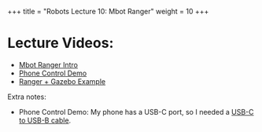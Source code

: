 +++
title = "Robots Lecture 10: Mbot Ranger"
weight = 10 
+++

# Lecture Videos:

 - [Mbot Ranger Intro](https://youtu.be/Y4GI5yOON-Q)
 - [Phone Control Demo](https://youtu.be/NwraVNzRYjo)
 - [Ranger + Gazebo Example](https://youtu.be/Z6b0frno3s0)

Extra notes:

 - Phone Control Demo: My phone has a USB-C port, so I needed a
   [USB-C to USB-B cable](https://smile.amazon.com/gp/product/B00VKSF39O).


